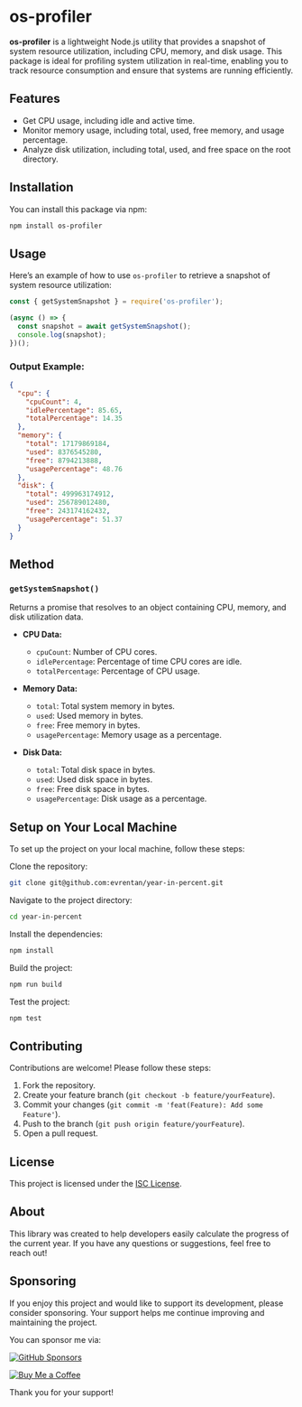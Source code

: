 
# os-profiler

**os-profiler** is a lightweight Node.js utility that provides a snapshot of system resource utilization, including CPU, memory, and disk usage. This package is ideal for profiling system utilization in real-time, enabling you to track resource consumption and ensure that systems are running efficiently.

## Features
- Get CPU usage, including idle and active time.
- Monitor memory usage, including total, used, free memory, and usage percentage.
- Analyze disk utilization, including total, used, and free space on the root directory.

## Installation

You can install this package via npm:

```bash
npm install os-profiler
```

## Usage

Here’s an example of how to use `os-profiler` to retrieve a snapshot of system resource utilization:

```javascript
const { getSystemSnapshot } = require('os-profiler');

(async () => {
  const snapshot = await getSystemSnapshot();
  console.log(snapshot);
})();
```

### Output Example:

```json
{
  "cpu": {
    "cpuCount": 4,
    "idlePercentage": 85.65,
    "totalPercentage": 14.35
  },
  "memory": {
    "total": 17179869184,
    "used": 8376545280,
    "free": 8794213888,
    "usagePercentage": 48.76
  },
  "disk": {
    "total": 499963174912,
    "used": 256789012480,
    "free": 243174162432,
    "usagePercentage": 51.37
  }
}
```

## Method

### `getSystemSnapshot()`

Returns a promise that resolves to an object containing CPU, memory, and disk utilization data.

- **CPU Data:**
  - `cpuCount`: Number of CPU cores.
  - `idlePercentage`: Percentage of time CPU cores are idle.
  - `totalPercentage`: Percentage of CPU usage.

- **Memory Data:**
  - `total`: Total system memory in bytes.
  - `used`: Used memory in bytes.
  - `free`: Free memory in bytes.
  - `usagePercentage`: Memory usage as a percentage.

- **Disk Data:**
  - `total`: Total disk space in bytes.
  - `used`: Used disk space in bytes.
  - `free`: Free disk space in bytes.
  - `usagePercentage`: Disk usage as a percentage.

## Setup on Your Local Machine

To set up the project on your local machine, follow these steps:

Clone the repository:

```bash
git clone git@github.com:evrentan/year-in-percent.git
```

Navigate to the project directory:

```bash
cd year-in-percent
```

Install the dependencies:

```bash
npm install
```

Build the project:

```bash
npm run build
```

Test the project:

```bash
npm test
```

## Contributing

Contributions are welcome! Please follow these steps:

1. Fork the repository.
2. Create your feature branch (`git checkout -b feature/yourFeature`).
3. Commit your changes (`git commit -m 'feat(Feature): Add some Feature'`).
4. Push to the branch (`git push origin feature/yourFeature`).
5. Open a pull request.

## License

This project is licensed under the [ISC License](LICENSE).

## About

This library was created to help developers easily calculate the progress of the current year. If you have any questions or suggestions, feel free to reach out!

## Sponsoring

If you enjoy this project and would like to support its development, please consider sponsoring. Your support helps me continue improving and maintaining the project.

You can sponsor me via:

[![GitHub Sponsors](https://img.shields.io/badge/Sponsor%20on-GitHub-blue?style=for-the-badge&logo=github)][github-sponsors-url]

[![Buy Me a Coffee](https://img.shields.io/badge/Buy%20Me%20a%20Coffee-yellow?style=for-the-badge&logo=buy-me-a-coffee)][buy-me-a-coffee-url]

Thank you for your support!


[github-sponsors-url]: https://github.com/sponsors/evrentan
[buy-me-a-coffee-url]: https://www.buymeacoffee.com/evrentan
